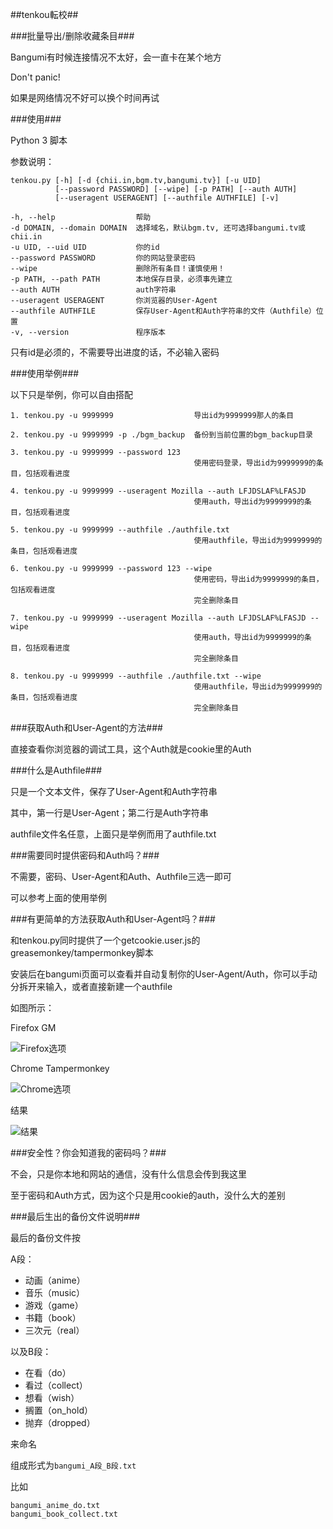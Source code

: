 ##tenkou転校##

###批量导出/删除收藏条目###

Bangumi有时候连接情况不太好，会一直卡在某个地方

Don't panic!

如果是网络情况不好可以换个时间再试

###使用###

Python 3 脚本

参数说明：

```
tenkou.py [-h] [-d {chii.in,bgm.tv,bangumi.tv}] [-u UID]
          [--password PASSWORD] [--wipe] [-p PATH] [--auth AUTH]
          [--useragent USERAGENT] [--authfile AUTHFILE] [-v]
```

```
-h, --help                  帮助
-d DOMAIN, --domain DOMAIN  选择域名，默认bgm.tv, 还可选择bangumi.tv或chii.in
-u UID, --uid UID           你的id
--password PASSWORD         你的网站登录密码
--wipe                      删除所有条目！谨慎使用！
-p PATH, --path PATH        本地保存目录，必须事先建立
--auth AUTH                 auth字符串
--useragent USERAGENT       你浏览器的User-Agent
--authfile AUTHFILE         保存User-Agent和Auth字符串的文件（Authfile）位置
-v, --version               程序版本
```

只有id是必须的，不需要导出进度的话，不必输入密码

###使用举例###

以下只是举例，你可以自由搭配

```
1. tenkou.py -u 9999999                  导出id为9999999那人的条目

2. tenkou.py -u 9999999 -p ./bgm_backup  备份到当前位置的bgm_backup目录

3. tenkou.py -u 9999999 --password 123
                                         使用密码登录，导出id为9999999的条目，包括观看进度

4. tenkou.py -u 9999999 --useragent Mozilla --auth LFJDSLAF%LFASJD
                                         使用auth，导出id为9999999的条目，包括观看进度

5. tenkou.py -u 9999999 --authfile ./authfile.txt
                                         使用authfile，导出id为9999999的条目，包括观看进度

6. tenkou.py -u 9999999 --password 123 --wipe
                                         使用密码，导出id为9999999的条目，包括观看进度
                                         完全删除条目

7. tenkou.py -u 9999999 --useragent Mozilla --auth LFJDSLAF%LFASJD --wipe
                                         使用auth，导出id为9999999的条目，包括观看进度
                                         完全删除条目

8. tenkou.py -u 9999999 --authfile ./authfile.txt --wipe
                                         使用authfile，导出id为9999999的条目，包括观看进度
                                         完全删除条目
```

###获取Auth和User-Agent的方法###

直接查看你浏览器的调试工具，这个Auth就是cookie里的Auth

###什么是Authfile###

只是一个文本文件，保存了User-Agent和Auth字符串

其中，第一行是User-Agent；第二行是Auth字符串

authfile文件名任意，上面只是举例而用了authfile.txt

###需要同时提供密码和Auth吗？###

不需要，密码、User-Agent和Auth、Authfile三选一即可

可以参考上面的使用举例

###有更简单的方法获取Auth和User-Agent吗？###

和tenkou.py同时提供了一个getcookie.user.js的greasemonkey/tampermonkey脚本

安装后在bangumi页面可以查看并自动复制你的User-Agent/Auth，你可以手动分拆开来输入，或者直接新建一个authfile

如图所示：

Firefox GM

![Firefox选项](http://i.imgur.com/2GdaRSn.jpg)

Chrome Tampermonkey

![Chrome选项](http://i.imgur.com/Qwk6ff0.jpg)

结果

![结果](http://i.imgur.com/NW3IYnc.jpg)

###安全性？你会知道我的密码吗？###

不会，只是你本地和网站的通信，没有什么信息会传到我这里

至于密码和Auth方式，因为这个只是用cookie的auth，没什么大的差别


###最后生出的备份文件说明###

最后的备份文件按

A段：

* 动画（anime）
* 音乐（music）
* 游戏（game）
* 书籍（book）
* 三次元（real）

以及B段：

* 在看（do）
* 看过（collect）
* 想看（wish）
* 搁置（on_hold）
* 抛弃（dropped）

来命名

组成形式为```bangumi_A段_B段.txt```

比如

```
bangumi_anime_do.txt
bangumi_book_collect.txt
```